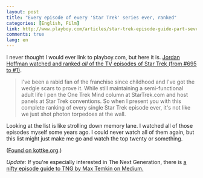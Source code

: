 ```yaml
---
layout: post
title: "Every episode of every 'Star Trek' series ever, ranked"
categories: [English, Film]
link: http://www.playboy.com/articles/star-trek-episode-guide-part-seven
comments: true
lang: en
---
```


I never thought I would ever link to playboy.com, but here it is. [Jordan Hoffman watched and ranked *all* of the TV episodes of Star Trek (from #695 to #1)](http://www.playboy.com/articles/star-trek-episode-guide-part-seven).

<!--more-->

> I've been a rabid fan of the franchise since childhood and I've got the wedgie scars to prove it. While still maintaining a semi-functional adult life I pen the One Trek Mind column at StarTrek.com and host panels at Star Trek conventions. So when I present you with this complete ranking of every single Star Trek episode ever, it's not like we just shot photon torpedoes at the wall.

Looking at the list is like strolling down memory lane. I watched all of those episodes myself some years ago. I could never watch all of them again, but this list might just make me go and watch the top twenty or something.

([Found on kottke.org](http://kottke.org/14/12/every-episode-of-every-star-trek-series-ranked).)

*Update:* If you're especially interested in The Next Generation, there is [a nifty episode guide to TNG by Max Temkin on Medium.](https://medium.com/@MaxTemkin/star-trek-the-next-generation-in-40-hours-c4a6762cbd3)
